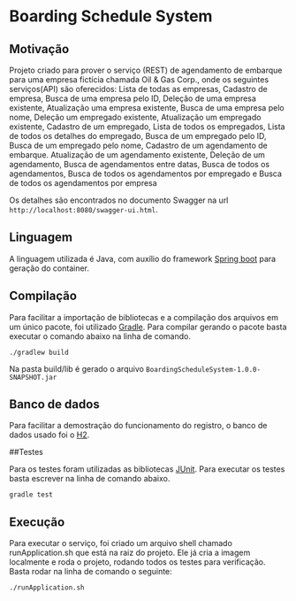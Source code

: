 # Boarding Schedule System

## Motivação

Projeto criado para prover o serviço (REST) de agendamento de embarque para uma empresa fictícia chamada Oil & Gas Corp., onde os seguintes serviços(API) são oferecidos:
	Lista de todas as empresas,
    Cadastro de empresa,
    Busca de uma empresa pelo ID,
    Deleção de uma empresa existente,
    Atualização uma empresa existente,
    Busca de uma empresa pelo nome,
    Deleção um empregado existente,
    Atualização um empregado existente,
    Cadastro de um empregado,
    Lista de todos os empregados,
    Lista de todos os detalhes do empregado,
    Busca de um empregado pelo ID,
    Busca de um empregado pelo nome,
    Cadastro de um agendamento de embarque.
    Atualização de um agendamento existente,
    Deleção de um agendamento,
    Busca de agendamentos entre datas,
    Busca de todos os agendamentos,
    Busca de todos os agendamentos por empregado e 
    Busca de todos os agendamentos por empresa
	
Os detalhes são encontrados no documento Swagger na url `http://localhost:8080/swagger-ui.html`.
 
## Linguagem

A linguagem utilizada é Java, com auxílio do framework [Spring boot](https://projects.spring.io/spring-boot/) para geração do container.

## Compilação

Para facilitar a importação de bibliotecas e a compilação dos arquivos em um único pacote, foi utilizado [Gradle](https://gradle.org/).
Para compilar gerando o pacote basta executar o comando abaixo na linha de comando.

```./gradlew build```

Na pasta build/lib é gerado o arquivo `BoardingScheduleSystem-1.0.0-SNAPSHOT.jar`

## Banco de dados

Para facilitar a demostração do funcionamento do registro, o banco de dados usado foi o [H2](http://www.h2database.com/html/main.html).


##Testes

Para os testes foram utilizadas as bibliotecas [JUnit](http://junit.org/).
Para executar os testes basta escrever na linha de comando abaixo.

 ```gradle test```


## Execução

Para executar o serviço, foi criado um arquivo shell chamado runApplication.sh que está na raiz do projeto. Ele já cria a imagem localmente e roda o projeto,
rodando todos os testes para verificação. Basta rodar na linha de comando o seguinte:

```./runApplication.sh```



